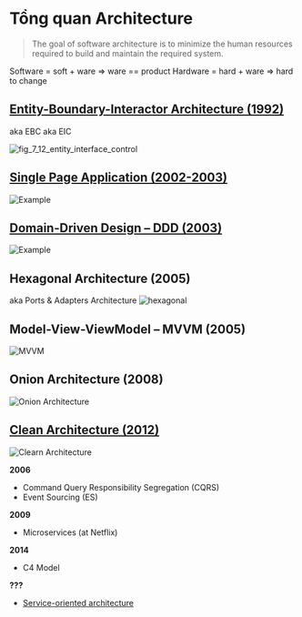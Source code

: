 # Tổng quan Architecture

> The goal of software architecture is to minimize the human resources required to build and
maintain the required system.

Software = soft + ware => ware == product 
Hardware = hard + ware => hard to change 

##  [Entity-Boundary-Interactor Architecture (1992)](./ebi.md)
aka EBC aka EIC

![fig_7_12_entity_interface_control](@/images/architecture/ebi/fig_7_12_entity_interface_control.jpg)


## [Single Page Application (2002-2003)](./spa.md)
![Example](@/images/architecture/spa/9c897-15aa2cnrij2fvo0rztjczhq.png)


## [Domain-Driven Design – DDD (2003)](./ddd.md)
![Example](@/images/ddd-layers.jpg)


## Hexagonal Architecture (2005)
aka Ports & Adapters Architecture
![hexagonal](@/images/architecture/hexagonal-arch-4-ports-adapters2.png)

## Model-View-ViewModel – MVVM (2005)
![MVVM](@/images/architecture/mvvm.png)

## Onion Architecture (2008)
![Onion Architecture](@/images/architecture/Onion1.png)

## [Clean Architecture (2012)](./clean_A.md)
![Clearn Architecture](@/images/architecture/cleanarchitecture.jpg)


**2006**
- Command Query Responsibility Segregation (CQRS)
- Event Sourcing (ES)



**2009**
- Microservices (at Netflix)


**2014**
- C4 Model

**???**
- [Service-oriented architecture](./soa.md)